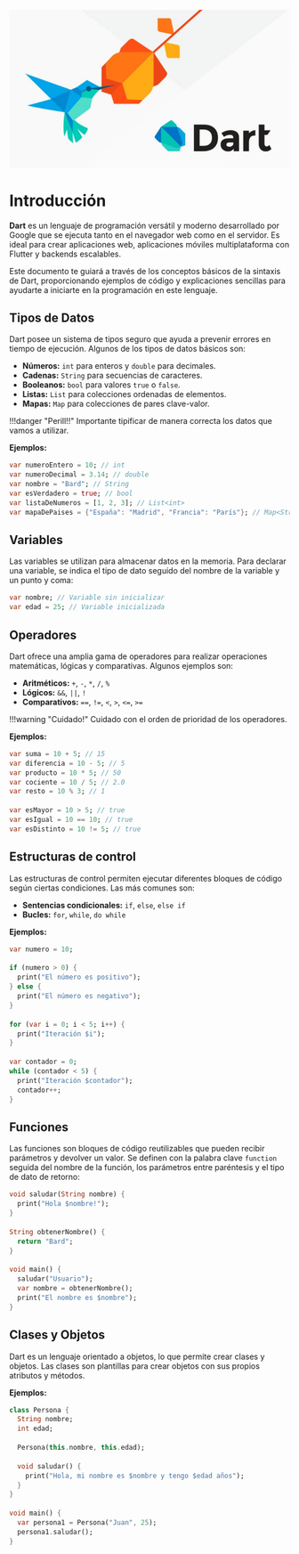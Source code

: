
![Símbolo representativo de Dart](img/dart.jpeg)
  

# Introducción

**Dart** es un lenguaje de programación versátil y moderno desarrollado por Google que se ejecuta tanto en el navegador web como en el servidor. Es ideal para crear aplicaciones web, aplicaciones móviles multiplataforma con Flutter y backends escalables.

Este documento te guiará a través de los conceptos básicos de la sintaxis de Dart, proporcionando ejemplos de código y explicaciones sencillas para ayudarte a iniciarte en la programación en este lenguaje.

## Tipos de Datos

Dart posee un sistema de tipos seguro que ayuda a prevenir errores en tiempo de ejecución. Algunos de los tipos de datos básicos son:


* **Números:** `int` para enteros y `double` para decimales.
* **Cadenas:** `String` para secuencias de caracteres.
* **Booleanos:** `bool` para valores `true` o `false`.
* **Listas:** `List` para colecciones ordenadas de elementos.
* **Mapas:** `Map` para colecciones de pares clave-valor.


!!!danger "Perill!!"
    Importante tipificar de manera correcta los datos que vamos a utilizar.


**Ejemplos:**


```Dart
var numeroEntero = 10; // int
var numeroDecimal = 3.14; // double
var nombre = "Bard"; // String
var esVerdadero = true; // bool
var listaDeNumeros = [1, 2, 3]; // List<int>
var mapaDePaises = {"España": "Madrid", "Francia": "París"}; // Map<String, String>
```

## Variables

Las variables se utilizan para almacenar datos en la memoria. Para declarar una variable, se indica el tipo de dato seguido del nombre de la variable y un punto y coma:


```Dart
var nombre; // Variable sin inicializar
var edad = 25; // Variable inicializada
```

## Operadores

Dart ofrece una amplia gama de operadores para realizar operaciones matemáticas, lógicas y comparativas. Algunos ejemplos son:


* **Aritméticos:** `+`, `-`, `*`, `/`, `%`
* **Lógicos:** `&&`, `||`, `!`
* **Comparativos:** `==`, `!=`, `<`, `>`, `<=`, `>=`

!!!warning "Cuidado!"
    Cuidado con el orden de prioridad de los operadores.


**Ejemplos:**

```Dart
var suma = 10 + 5; // 15
var diferencia = 10 - 5; // 5
var producto = 10 * 5; // 50
var cociente = 10 / 5; // 2.0
var resto = 10 % 3; // 1

var esMayor = 10 > 5; // true
var esIgual = 10 == 10; // true
var esDistinto = 10 != 5; // true
```

## Estructuras de control

Las estructuras de control permiten ejecutar diferentes bloques de código según ciertas condiciones. Las más comunes son:


* **Sentencias condicionales:** `if`, `else`, `else if`
* **Bucles:** `for`, `while`, `do while`

**Ejemplos:**

```Dart
var numero = 10;

if (numero > 0) {
  print("El número es positivo");
} else {
  print("El número es negativo");
}

for (var i = 0; i < 5; i++) {
  print("Iteración $i");
}

var contador = 0;
while (contador < 5) {
  print("Iteración $contador");
  contador++;
}
```

## Funciones

Las funciones son bloques de código reutilizables que pueden recibir parámetros y devolver un valor. Se definen con la palabra clave `function` seguida del nombre de la función, los parámetros entre paréntesis y el tipo de dato de retorno:

```Dart
void saludar(String nombre) {
  print("Hola $nombre!");
}

String obtenerNombre() {
  return "Bard";
}

void main() {
  saludar("Usuario");
  var nombre = obtenerNombre();
  print("El nombre es $nombre");
}
```

## Clases y Objetos

Dart es un lenguaje orientado a objetos, lo que permite crear clases y objetos. Las clases son plantillas para crear objetos con sus propios atributos y métodos.

**Ejemplos:**

```Dart
class Persona {
  String nombre;
  int edad;

  Persona(this.nombre, this.edad);

  void saludar() {
    print("Hola, mi nombre es $nombre y tengo $edad años");
  }
}

void main() {
  var persona1 = Persona("Juan", 25);
  persona1.saludar();
}